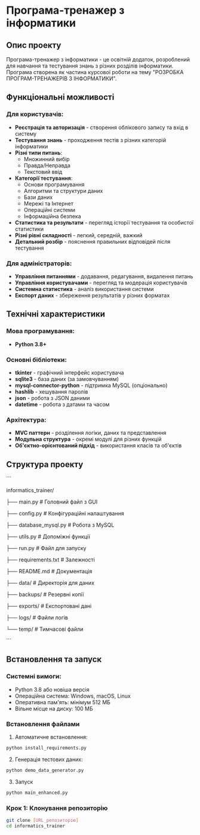 # Програма-тренажер з інформатики

## Опис проекту

Програма-тренажер з інформатики - це освітній додаток, розроблений для навчання та тестування знань з різних розділів інформатики. Програма створена як частина курсової роботи на тему "РОЗРОБКА ПРОГРАМ-ТРЕНАЖЕРІВ З ІНФОРМАТИКИ".

## Функціональні можливості

### Для користувачів:
- **Реєстрація та авторизація** - створення облікового запису та вхід в систему
- **Тестування знань** - проходження тестів з різних категорій інформатики
- **Різні типи питань**:
  - Множинний вибір
  - Правда/Неправда
  - Текстовий ввід
- **Категорії тестування**:
  - Основи програмування
  - Алгоритми та структури даних
  - Бази даних
  - Мережі та Інтернет
  - Операційні системи
  - Інформаційна безпека
- **Статистика та результати** - перегляд історії тестування та особистої статистики
- **Різні рівні складності** - легкий, середній, важкий
- **Детальний розбір** - пояснення правильних відповідей після тестування

### Для адміністраторів:
- **Управління питаннями** - додавання, редагування, видалення питань
- **Управління користувачами** - перегляд та модерація користувачів
- **Системна статистика** - аналіз використання системи
- **Експорт даних** - збереження результатів у різних форматах

## Технічні характеристики

### Мова програмування:
- **Python 3.8+**

### Основні бібліотеки:
- **tkinter** - графічний інтерфейс користувача
- **sqlite3** - база даних (за замовчуванням)
- **mysql-connector-python** - підтримка MySQL (опціонально)
- **hashlib** - хешування паролів
- **json** - робота з JSON даними
- **datetime** - робота з датами та часом

### Архітектура:
- **MVC паттерн** - розділення логіки, даних та представлення
- **Модульна структура** - окремі модулі для різних функцій
- **Об'єктно-орієнтований підхід** - використання класів та об'єктів

## Структура проекту

\`\`\`

informatics_trainer/

├── main.py                 # Головний файл з GUI

├── config.py              # Конфігураційні налаштування

├── database_mysql.py      # Робота з MySQL

├── utils.py               # Допоміжні функції

├── run.py                 # Файл для запуску

├── requirements.txt       # Залежності

├── README.md             # Документація

├── data/                 # Директорія для даних

├── backups/              # Резервні копії

├── exports/              # Експортовані дані

├── logs/                 # Файли логів

└── temp/                 # Тимчасові файли

\`\`\`

## Встановлення та запуск

### Системні вимоги:
- Python 3.8 або новіша версія
- Операційна система: Windows, macOS, Linux
- Оперативна пам'ять: мінімум 512 МБ
- Вільне місце на диску: 100 МБ

### Встановлення файлами
1. Автоматичне встановлення:
```bash
python install_requirements.py
```
2. Генерація тестових даних:
```bash
python demo_data_generator.py
```
3. Запуск
```bash
python main_enhanced.py
```

### Крок 1: Клонування репозиторію
```bash
git clone [URL_репозиторію]
cd informatics_trainer
